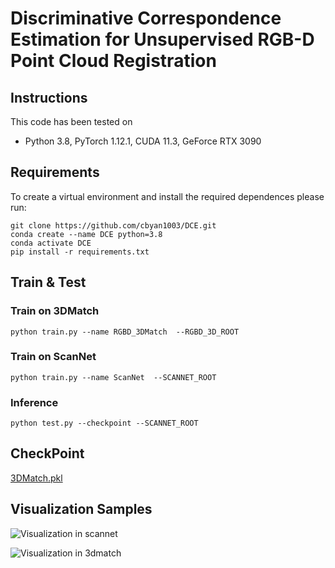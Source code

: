 # Discriminative Correspondence Estimation for Unsupervised RGB-D Point Cloud Registration

## Instructions
This code has been tested on 
- Python 3.8, PyTorch 1.12.1, CUDA 11.3, GeForce RTX 3090

## Requirements
To create a virtual environment and install the required dependences please run:
```shell
git clone https://github.com/cbyan1003/DCE.git
conda create --name DCE python=3.8
conda activate DCE
pip install -r requirements.txt
```

## Train & Test

### Train on 3DMatch
```shell
python train.py --name RGBD_3DMatch  --RGBD_3D_ROOT 
```

### Train on ScanNet
```shell
python train.py --name ScanNet  --SCANNET_ROOT 
```

### Inference
```shell
python test.py --checkpoint --SCANNET_ROOT
```
## CheckPoint
[3DMatch.pkl](https://pan.baidu.com/s/1FZlxfU6oaCXiVdsiwuE9FA?pwd=fcwy "3DMatch")

## Visualization Samples

![Visualization in scannet](https://github.com/user-attachments/assets/f049ad36-acb4-466d-a728-013af718c5a0)

![Visualization in 3dmatch](https://github.com/user-attachments/assets/f288d53b-3a21-4bde-a38e-3d046ac019a4)
